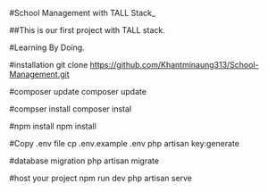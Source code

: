 #School Management with TALL Stack_

##This is our first project with TALL stack.

#Learning By Doing.

#installation
    git clone https://github.com/Khantminaung313/School-Management.git

#composer update
    composer update

#compser install
    composer instal

#npm install
    npm install

#Copy .env file
    cp .env.example .env
    php artisan key:generate

#database migration
    php artisan migrate

#host your project
    npm run dev
    php artisan serve
